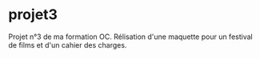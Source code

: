 # projet3

Projet n°3 de ma formation OC.
Rélisation d'une maquette pour un festival de films et d'un cahier des charges.
